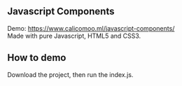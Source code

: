 ## Javascript Components
Demo: https://www.calicomoo.ml/javascript-components/  
Made with pure Javascript, HTML5 and CSS3.  
  
## How to demo
Download the project, then run the index.js.

